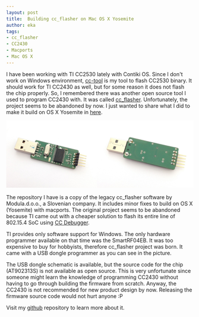 ```yaml
---
layout: post
title:  Building cc_flasher on Mac OS X Yosemite
author: eka
tags:
- cc_flasher
- CC2430
- Macports
- Mac OS X
---
```


I have been working with TI CC2530 lately with Contiki OS. Since I don't work on Windows environment, [cc-tool](https://github.com/dashesy/cc-tool) is my tool to flash CC2530 binary. It should work for TI CC2430 as well, but for some reason it does not flash the chip properly. So, I remembered there was another open source tool I used to program CC2430 with. It was called [cc_flasher](http://sourceforge.net/projects/ccflasher/). Unfortunately, the project seems to be abandoned by now. I just wanted to share what I did to make it build on OS X Yosemite in [here](https://github.com/ekawahyu/cc_flasher).

<img class="img-responsive" src="/images/thumb_IMG_3665_1024.jpg" />

<!--more-->

The repository I have is a copy of the legacy cc_flasher software by Modula.d.o.o., a Slovenian company. It includes minor fixes to build on OS X (Yosemite) with macports. The original project seems to be abandoned because TI came out with a cheaper solution to flash its entire line of 802.15.4 SoC using [CC Debugger](http://www.ti.com/tool/cc-debugger).

TI provides only software support for Windows. The only hardware programmer available on that time was the SmartRF04EB. It was too expensive to buy for hobbyists, therefore cc_flasher project was born. It came with a USB dongle programmer as you can see in the picture.

The USB dongle schematic is available, but the source code for the chip (AT902313S) is not available as open source. This is very unfortunate since someone might learn the knowledge of programming CC2430 without having to go through building the firmware from scratch. Anyway, the CC2430 is not recommended for new product design by now. Releasing the firmware source code would not hurt anyone :P

Visit my [github](https://github.com/ekawahyu/cc_flasher) repository to learn more about it.
